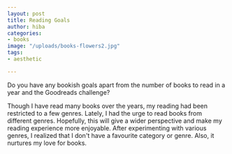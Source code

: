 ```yaml
---
layout: post
title: Reading Goals
author: hiba
categories:
- books
image: "/uploads/books-flowers2.jpg"
tags:
- aesthetic

---
```

Do you have any bookish goals apart from the number of books to read in a year and the Goodreads challenge?

Though I have read many books over the years, my reading had been restricted to a few genres. Lately, I had the urge to read books from different genres. Hopefully, this will give a wider perspective and make my reading experience more enjoyable. After experimenting with various genres, I realized that I don't have a favourite category or genre. Also, it nurtures my love for books. 